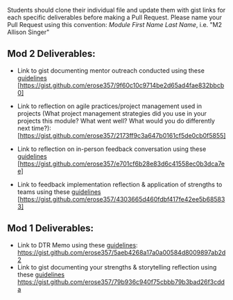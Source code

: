 Students should clone their individual file and update them with gist links for each specific deliverables before making a Pull Request. Please name your Pull Request using this convention: *Module First Name Last Name*, i.e. "M2 Allison Singer"

## Mod 2 Deliverables:
* Link to gist documenting mentor outreach conducted using these [guidelines](https://github.com/turingschool/career-development-curriculum/blob/master/module_two/cold_outreach_i_guidelines.md)  
[https://gist.github.com/erose357/9f60c10c9714be2d65ad4fae832bbcb0]

* Link to reflection on agile practices/project management used in projects (What project management strategies did you use in your projects this module? What went well? What would you do differently next time?):  
[https://gist.github.com/erose357/2173ff9c3a647b0161cf5de0cb0f5855]
* Link to reflection on in-person feedback conversation using these [guidelines](https://github.com/turingschool/career-development-curriculum/blob/master/module_two/feedback_conversation_reflection_guidelines.md)  
[https://gist.github.com/erose357/e701cf6b28e83d6c41558ec0b3dca7ee]
* Link to feedback implementation reflection & application of strengths to teams using these [guidelines](https://github.com/turingschool/career-development-curriculum/blob/master/module_two/feedback_implementation_strengths_reflection.md)  
[https://gist.github.com/erose357/4303665d460fdbf417fe42ee5b685833]

## Mod 1 Deliverables:
* Link to DTR Memo using these [guidelines](https://github.com/turingschool/career-development-curriculum/blob/master/module_one/dtr_guidelines_memo.md):
<https://gist.github.com/erose357/5aeb4268a17a0a00584d8009897ab2d2>
* Link to gist documenting your strengths & storytelling reflection using these [guidelines](https://github.com/turingschool/career-development-curriculum/blob/master/module_one/strengths_storytelling_reflection.md)
<https://gist.github.com/erose357/79b936c940f75cbbb79b3bad26f3cdda>
